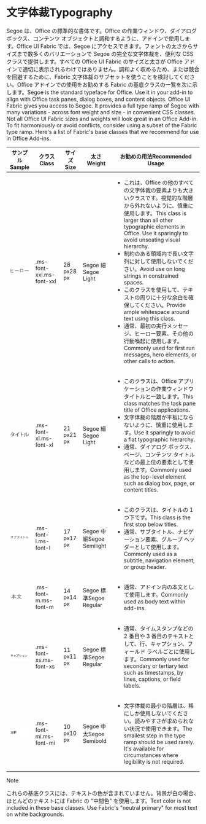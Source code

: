 # <a name="typography"></a><span data-ttu-id="199c0-101">文字体裁</span><span class="sxs-lookup"><span data-stu-id="199c0-101">Typography</span></span>

<span data-ttu-id="199c0-p101">Segoe は、Office の標準的な書体です。Office の作業ウィンドウ、ダイアログ ボックス、コンテンツ オブジェクトと調和するように、アドインで使用します。Office UI Fabric では、Segoe にアクセスできます。フォントの太さからサイズまで数多くのバリエーションで Segoe の完全な文字体裁を、便利な CSS クラスで提供します。すべての Office UI Fabric のサイズと太さが Office アドインで適切に表示されるわけではありません。調和よく収めるため、または競合を回避するために、Fabric 文字体裁のサブセットを使うことを検討してください。Office アドインでの使用をお勧めする Fabric の基底クラスの一覧を次に示します。</span><span class="sxs-lookup"><span data-stu-id="199c0-p101">Segoe is the standard typeface for Office. Use it in your add-in to align with Office task panes, dialog boxes, and content objects. Office UI Fabric gives you access to Segoe. It provides a full type ramp of Segoe with many variations - across font weight and size - in convenient CSS classes. Not all Office UI Fabric sizes and weights will look great in an Office Add-in. To fit harmoniously or avoid conflicts, consider using a subset of the Fabric type ramp. Here's a list of Fabric's base classes that we recommend for use in Office Add-ins.</span></span>

|<span data-ttu-id="199c0-109">サンプル</span><span class="sxs-lookup"><span data-stu-id="199c0-109">Sample</span></span> |<span data-ttu-id="199c0-110">クラス</span><span class="sxs-lookup"><span data-stu-id="199c0-110">Class</span></span> |<span data-ttu-id="199c0-111">サイズ</span><span class="sxs-lookup"><span data-stu-id="199c0-111">Size</span></span> |<span data-ttu-id="199c0-112">太さ</span><span class="sxs-lookup"><span data-stu-id="199c0-112">Weight</span></span> |<span data-ttu-id="199c0-113">お勧めの用法</span><span class="sxs-lookup"><span data-stu-id="199c0-113">Recommended Usage</span></span> |
|------ |----- |---- |------ |----------------- |
|![ヒーロー テキスト イメージ](../images/add-in-typeramp-hero.png)|<span data-ttu-id="199c0-115">.ms-font-xxl</span><span class="sxs-lookup"><span data-stu-id="199c0-115">.ms-font-xxl</span></span> |<span data-ttu-id="199c0-116">28 px</span><span class="sxs-lookup"><span data-stu-id="199c0-116">28 px</span></span> | <span data-ttu-id="199c0-117">Segoe 細</span><span class="sxs-lookup"><span data-stu-id="199c0-117">Segoe Light</span></span> |<ul><li><span data-ttu-id="199c0-p102">これは、Office の他のすべての文字体裁の要素よりも大きいクラスです。視覚的な階層から外れないように、慎重に使用します。</span><span class="sxs-lookup"><span data-stu-id="199c0-p102">This class is larger than all other typographic elements in Office. Use it sparingly to avoid unseating visual hierarchy.</span></span></li><li><span data-ttu-id="199c0-120">制約のある領域内で長い文字列に対して使用しないでください。</span><span class="sxs-lookup"><span data-stu-id="199c0-120">Avoid use on long strings in constrained spaces.</span></span></li><li><span data-ttu-id="199c0-121">このクラスを使用して、テキストの周りに十分な余白を確保してください。</span><span class="sxs-lookup"><span data-stu-id="199c0-121">Provide ample whitespace around text using this class.</span></span></li><li><span data-ttu-id="199c0-122">通常、最初の実行メッセージ、ヒーロー要素、その他の行動喚起に使用します。</span><span class="sxs-lookup"><span data-stu-id="199c0-122">Commonly used for first run messages, hero elements, or other calls to action.</span></span></li></ul> |
|![ヒーロー テキスト イメージ](../images/add-in-typeramp-title.png)|<span data-ttu-id="199c0-124">.ms-font-xl</span><span class="sxs-lookup"><span data-stu-id="199c0-124">.ms-font-xl</span></span> |<span data-ttu-id="199c0-125">21 px</span><span class="sxs-lookup"><span data-stu-id="199c0-125">21 px</span></span> |<span data-ttu-id="199c0-126">Segoe 細</span><span class="sxs-lookup"><span data-stu-id="199c0-126">Segoe Light</span></span> | <ul><li><span data-ttu-id="199c0-127">このクラスは、Office アプリケーションの作業ウィンドウ タイトルと一致します。</span><span class="sxs-lookup"><span data-stu-id="199c0-127">This class matches the task pane title of Office applications.</span></span></li><li><span data-ttu-id="199c0-128">文字体裁の階層が平板にならないように、慎重に使用します。</span><span class="sxs-lookup"><span data-stu-id="199c0-128">Use it sparingly to avoid a flat typographic hierarchy.</span></span></li><li><span data-ttu-id="199c0-129">通常、ダイアログ ボックス、ページ、コンテンツ タイトルなどの最上位の要素として使用します。</span><span class="sxs-lookup"><span data-stu-id="199c0-129">Commonly used as the top-level element such as dialog box, page, or content titles.</span></span></li></ul> |
|![ヒーロー テキスト イメージ](../images/add-in-typeramp-subtitle.png)|<span data-ttu-id="199c0-131">.ms-font-l</span><span class="sxs-lookup"><span data-stu-id="199c0-131">.ms-font-l</span></span> |<span data-ttu-id="199c0-132">17 px</span><span class="sxs-lookup"><span data-stu-id="199c0-132">17 px</span></span> |<span data-ttu-id="199c0-133">Segoe 中細</span><span class="sxs-lookup"><span data-stu-id="199c0-133">Segoe Semilight</span></span> | <ul><li><span data-ttu-id="199c0-134">このクラスは、タイトルの 1 つ下です。</span><span class="sxs-lookup"><span data-stu-id="199c0-134">This class is the first stop below titles.</span></span></li><li><span data-ttu-id="199c0-135">通常、サブタイトル、ナビゲーション要素、グループ ヘッダーとして使用します。</span><span class="sxs-lookup"><span data-stu-id="199c0-135">Commonly used as a subtitle, navigation element, or group header.</span></span></li><ul> |
|![ヒーロー テキスト イメージ](../images/add-in-typeramp-body.png)|<span data-ttu-id="199c0-137">.ms-font-m</span><span class="sxs-lookup"><span data-stu-id="199c0-137">.ms-font-m</span></span> |<span data-ttu-id="199c0-138">14 px</span><span class="sxs-lookup"><span data-stu-id="199c0-138">14 px</span></span> |<span data-ttu-id="199c0-139">Segoe 標準</span><span class="sxs-lookup"><span data-stu-id="199c0-139">Segoe Regular</span></span> |<ul><li><span data-ttu-id="199c0-140">通常、アドイン内の本文として使用します。</span><span class="sxs-lookup"><span data-stu-id="199c0-140">Commonly used as body text within add-ins.</span></span></li><ul>|
|![ヒーロー テキスト イメージ](../images/add-in-typeramp-caption.png)|<span data-ttu-id="199c0-142">.ms-font-xs</span><span class="sxs-lookup"><span data-stu-id="199c0-142">.ms-font-xs</span></span> |<span data-ttu-id="199c0-143">11 px</span><span class="sxs-lookup"><span data-stu-id="199c0-143">11 px</span></span> | <span data-ttu-id="199c0-144">Segoe 標準</span><span class="sxs-lookup"><span data-stu-id="199c0-144">Segoe Regular</span></span> |<ul><li><span data-ttu-id="199c0-145">通常、タイムスタンプなどの 2 番目や 3 番目のテキストとして、行、キャプション、フィールド ラベルごとに使用します。</span><span class="sxs-lookup"><span data-stu-id="199c0-145">Commonly used for secondary or tertiary text such as timestamps, by lines, captions, or field labels.</span></span></li><ul>|
|![ヒーロー テキスト イメージ](../images/add-in-typeramp-annotation.png)|<span data-ttu-id="199c0-147">.ms-font-mi</span><span class="sxs-lookup"><span data-stu-id="199c0-147">.ms-font-mi</span></span> |<span data-ttu-id="199c0-148">10 px</span><span class="sxs-lookup"><span data-stu-id="199c0-148">10 px</span></span> |<span data-ttu-id="199c0-149">Segoe 中太</span><span class="sxs-lookup"><span data-stu-id="199c0-149">Segoe Semibold</span></span> |<ul><li><span data-ttu-id="199c0-p103">文字体裁の最小の階層は、稀にしか使用しないでください。読みやすさが求められない状況で使用できます。</span><span class="sxs-lookup"><span data-stu-id="199c0-p103">The smallest step in the type ramp should be used rarely. It's available for circumstances where legibility is not required.</span></span></li><ul>|

> [!NOTE]
> <span data-ttu-id="199c0-p104">これらの基底クラスには、テキストの色が含まれていません。背景が白の場合、ほとんどのテキストには Fabric の "中間色" を使用します。</span><span class="sxs-lookup"><span data-stu-id="199c0-p104">Text color is not included in these base classes. Use Fabric's "neutral primary" for most text on white backgrounds.</span></span>
